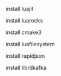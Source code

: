 install luajit

install luarocks

install cmake3

install luafilesystem

install rapidjson

install librdkafka